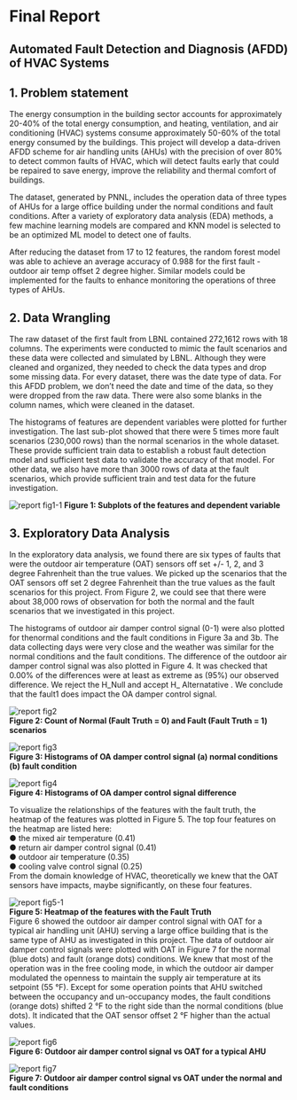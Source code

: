 # Final Report
## Automated Fault Detection and Diagnosis (AFDD) of HVAC Systems

## 1. Problem statement 
The energy consumption in the building sector accounts for approximately 20-40% of the total energy consumption, and heating, ventilation, and air conditioning (HVAC) systems consume approximately 50-60% of the total energy consumed by the buildings. This project will develop a data-driven AFDD scheme for air handling units (AHUs) with the precision of over 80% to detect common faults of HVAC, which will detect faults early that could be repaired to save energy, improve the reliability and thermal comfort of buildings.

The dataset, generated by PNNL, includes the operation data of three types of AHUs for a large office building under the normal conditions and fault conditions. After a variety of exploratory data analysis (EDA) methods, a few machine learning models are compared and KNN model is selected to be an optimized ML model to detect one of faults.

After reducing the dataset from 17 to 12 features, the random forest model was able to achieve an average accuracy of 0.988 for the first fault - outdoor air temp offset 2 degree higher. Similar models could be implemented for the faults to enhance monitoring the operations of three types of AHUs.

## 2. Data Wrangling
The raw dataset of the first fault from LBNL contained 272,1612 rows with 18 columns. The experiments were conducted to mimic the fault scenarios and these data were collected and simulated by LBNL. Although they were cleaned and organized, they needed to check the data types and drop some missing data. For every dataset, there was the date type of data. For this AFDD problem, we don’t need the date and time of the data, so they were dropped from the raw data. There were also some blanks in the column names, which were cleaned in the dataset. 

The histograms of features are dependent variables were plotted for further investigation. The last sub-plot showed that there were 5 times more fault scenarios (230,000 rows) than the normal scenarios in the whole dataset. These provide sufficient train data to establish a robust fault detection model and sufficient test data to validate the accuracy of that model. For other data, we also have more than 3000 rows of data at the fault scenarios, which provide sufficient train and test data for the future investigation.

![report fig1-1](https://user-images.githubusercontent.com/50253416/235580742-66b86183-4501-484d-b08c-d7ee628ce13c.png)
**Figure 1: Subplots of the features and dependent variable**

## 3. Exploratory Data Analysis
In the exploratory data analysis, we found there are six types of faults that were the outdoor air temperature (OAT) sensors off set +/- 1, 2, and 3 degree Fahrenheit than the true values. We picked up the scenarios that the OAT sensors off set 2 degree Fahrenheit than the true values as the fault scenarios for this project. From Figure 2, we could see that there were about 38,000 rows of observation for both the normal and the fault scenarios that we investigated in this project.

The histograms of outdoor air damper control signal (0-1) were also plotted for thenormal conditions and the fault conditions in Figure 3a and 3b. The data collecting days were very close and the weather was similar for the normal conditions and the fault conditions. The difference of the outdoor air damper control signal was also plotted in Figure 4. It was checked that 0.00% of the differences were at least as extreme as (95%) our observed difference. We reject the H_Null and accept H_ Alternatative . We conclude that the fault1 does impact the OA damper control signal.

![report fig2](https://user-images.githubusercontent.com/50253416/235581108-66ebf3b3-f7a1-413e-a304-f9cafee36f8f.png)<br />
**Figure 2: Count of Normal (Fault Truth = 0) and Fault (Fault Truth = 1) scenarios**<br />

![report fig3](https://user-images.githubusercontent.com/50253416/235581558-05344db1-6796-4f91-ac6e-1cdd0df7a650.png)<br />
**Figure 3: Histograms of OA damper control signal (a) normal conditions (b) fault condition**<br />

![report fig4](https://user-images.githubusercontent.com/50253416/235581241-afdfad48-d5c3-444c-a707-91e43cafc42d.png)<br />
**Figure 4: Histograms of OA damper control signal difference**<br />

To visualize the relationships of the features with the fault truth, the heatmap of the features was plotted in Figure 5. The top four features on the heatmap are listed here:<br />
● the mixed air temperature (0.41)<br />
● return air damper control signal (0.41)<br />
● outdoor air temperature (0.35)<br />
● cooling valve control signal (0.25)<br />
From the domain knowledge of HVAC, theoretically we knew that the OAT sensors have impacts, maybe significantly, on these four features.<br />

![report fig5-1](https://user-images.githubusercontent.com/50253416/235581732-9fbec082-dfae-43c9-b897-72fcd1f707fc.png)<br />
**Figure 5: Heatmap of the features with the Fault Truth**<br />
Figure 6 showed the outdoor air damper control signal with OAT for a typical air handling unit (AHU) serving a large office building that is the same type of AHU as investigated in this project. The data of outdoor air damper control signals were plotted with OAT in Figure 7 for the normal (blue dots) and fault (orange dots) conditions. We knew that most of the operation was in the free cooling mode, in which the outdoor air damper modulated the openness to maintain the supply air temperature at its setpoint (55 °F). Except for some operation points that AHU switched between the occupancy and un-occupancy modes, the fault conditions (orange dots) shifted 2 °F to the right side than the normal conditions (blue dots). It indicated that the OAT sensor offset 2 °F higher than the actual values.<br />

![report fig6](https://user-images.githubusercontent.com/50253416/235581941-8b247be5-04bf-4e58-ba3f-56e692fbe7d4.png)<br />
**Figure 6: Outdoor air damper control signal vs OAT for a typical AHU**<br />

![report fig7](https://user-images.githubusercontent.com/50253416/235582002-f6efb3c2-8332-4bae-a207-3629fc75d1c1.png)<br />
**Figure 7: Outdoor air damper control signal vs OAT under the normal and fault conditions**<br />
